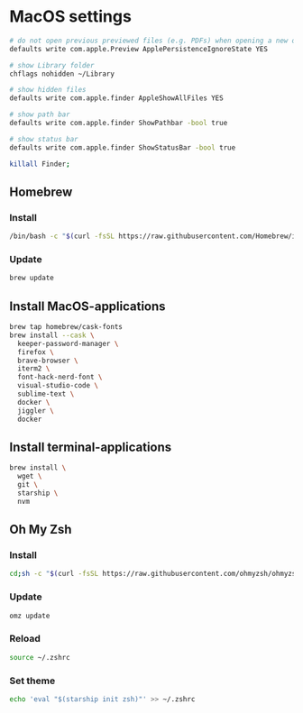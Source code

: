 # MacOS settings
```bash
# do not open previous previewed files (e.g. PDFs) when opening a new one
defaults write com.apple.Preview ApplePersistenceIgnoreState YES

# show Library folder
chflags nohidden ~/Library

# show hidden files
defaults write com.apple.finder AppleShowAllFiles YES

# show path bar
defaults write com.apple.finder ShowPathbar -bool true

# show status bar
defaults write com.apple.finder ShowStatusBar -bool true

killall Finder;
```

## Homebrew

### Install
```bash
/bin/bash -c "$(curl -fsSL https://raw.githubusercontent.com/Homebrew/install/HEAD/install.sh)"
```

### Update
```bash
brew update
```

## Install MacOS-applications
```bash
brew tap homebrew/cask-fonts
brew install --cask \
  keeper-password-manager \
  firefox \
  brave-browser \
  iterm2 \
  font-hack-nerd-font \
  visual-studio-code \
  sublime-text \
  docker \
  jiggler \
  docker
```

## Install terminal-applications
```bash
brew install \
  wget \
  git \
  starship \
  nvm
 ```

## Oh My Zsh

### Install
```bash
cd;sh -c "$(curl -fsSL https://raw.githubusercontent.com/ohmyzsh/ohmyzsh/master/tools/install.sh)"
```
### Update
```bash
omz update
```

### Reload
```bash
source ~/.zshrc
```

### Set theme
```bash
echo 'eval "$(starship init zsh)"' >> ~/.zshrc
```
